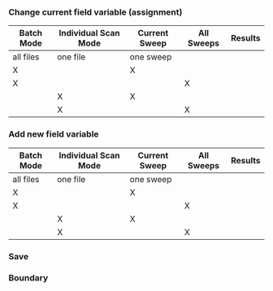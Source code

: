 
### Change current field variable (assignment)

| Batch Mode | Individual Scan Mode  | Current Sweep | All Sweeps | Results |
| ---        |   ---                 | ---           | ---        | --- |
| all files  | one file              |  one sweep    |            | |
|  X         |                       |  X            |            | |
|  X         |                       |               |      X     | |
|            |  X                    |  X            |            | |
|            |  X                    |               |      X     | |

### Add new field variable

| Batch Mode | Individual Scan Mode  | Current Sweep | All Sweeps | Results |
| ---        |   ---                 | ---           | ---        | --- |
| all files  | one file              |  one sweep    |            | |
|  X         |                       |  X            |            | |
|  X         |                       |               |      X     | |
|            |  X                    |  X            |            | |
|            |  X                    |               |      X     | |

### Save

### Boundary
